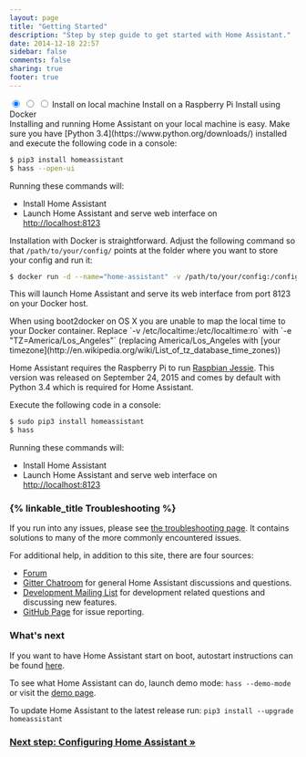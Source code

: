 ```yaml
---
layout: page
title: "Getting Started"
description: "Step by step guide to get started with Home Assistant."
date: 2014-12-18 22:57
sidebar: false
comments: false
sharing: true
footer: true
---
```


<div class='install-instructions-container' markdown='0'>
<input name='install-instructions' type='radio' id='normal-install' checked>
<input name='install-instructions' type='radio' id='raspberry-install'>
<input name='install-instructions' type='radio' id='docker-install'>
<label class='menu-selector normal' for='normal-install'>Install on local machine</label>
<label class='menu-selector raspberry' for='raspberry-install'>Install on a Raspberry Pi</label>
<label class='menu-selector docker' for='docker-install'>Install using Docker</label>

<div class='install-instructions normal' markdown='1'>
Installing and running Home Assistant on your local machine is easy. Make sure you have [Python 3.4](https://www.python.org/downloads/) installed and execute the following code in a console:

```bash
$ pip3 install homeassistant
$ hass --open-ui
```

Running these commands will:

 - Install Home Assistant
 - Launch Home Assistant and serve web interface on [http://localhost:8123](http://localhost:8123)

</div> <!-- INSTALL-INSTRUCTIONS NORMAL -->


<div class='install-instructions docker' markdown='1'>

Installation with Docker is straightforward. Adjust the following command so that `/path/to/your/config/` points at the folder where you want to store your config and run it:

```bash
$ docker run -d --name="home-assistant" -v /path/to/your/config:/config -v /etc/localtime:/etc/localtime:ro --net=host balloob/home-assistant
```

This will launch Home Assistant and serve its web interface from port 8123 on your Docker host.

<p class='note'>
When using boot2docker on OS X you are unable to map the local time to your Docker container. Replace `-v /etc/localtime:/etc/localtime:ro` with `-e "TZ=America/Los_Angeles"` (replacing America/Los_Angeles with [your timezone](http://en.wikipedia.org/wiki/List_of_tz_database_time_zones))
</p>

</div> <!-- INSTALL-INSTRUCTIONS DOCKER -->


<div class='install-instructions raspberry' markdown='1'>

Home Assistant requires the Raspberry Pi to run [Raspbian Jessie](https://www.raspberrypi.org/downloads/raspbian/). This version was released on September 24, 2015 and comes by default with Python 3.4 which is required for Home Assistant.

Execute the following code in a console:

```bash
$ sudo pip3 install homeassistant
$ hass
```

Running these commands will:

 - Install Home Assistant
 - Launch Home Assistant and serve web interface on [http://localhost:8123](http://localhost:8123)

</div> <!-- INSTALL-INSTRUCTIONS RASPBERRY -->
</div>

### {% linkable_title Troubleshooting %}

If you run into any issues, please see [the troubleshooting page](/getting-started/troubleshooting/). It contains solutions to many of the more commonly encountered issues.

For additional help, in addition to this site, there are four sources:

 - [Forum](https://automic.us/forum/)
 - [Gitter Chatroom](https://gitter.im/balloob/home-assistant) for general Home Assistant discussions and questions.
 - [Development Mailing List](https://groups.google.com/forum/#!forum/home-assistant-dev) for development related questions and discussing new features.
 - [GitHub Page](https://github.com/balloob/home-assistant/issues) for issue reporting.

### What's next
If you want to have Home Assistant start on boot, autostart instructions can be found [here](/getting-started/autostart/).

To see what Home Assistant can do, launch demo mode: `hass --demo-mode` or visit the [demo page](/demo).

To update Home Assistant to the latest release run: `pip3 install --upgrade homeassistant`

### [Next step: Configuring Home Assistant &raquo;](/getting-started/configuration/)
